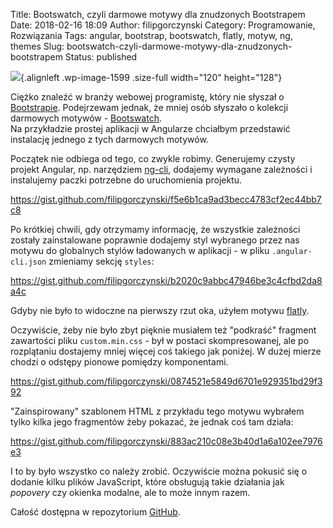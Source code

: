 Title: Bootswatch, czyli darmowe motywy dla znudzonych Bootstrapem
Date: 2018-02-16 18:09
Author: filipgorczynski
Category: Programowanie, Rozwiązania
Tags: angular, bootstrap, bootswatch, flatly, motyw, ng, themes
Slug: bootswatch-czyli-darmowe-motywy-dla-znudzonych-bootstrapem
Status: published

![](https://filipgorczynski.files.wordpress.com/2018/02/angular_full_color_logo.png){.alignleft .wp-image-1599 .size-full width="120" height="128"}

Ciężko znaleźć w branży webowej programistę, który nie słyszał o [Bootstrapie](https://getbootstrap.com/). Podejrzewam jednak, że mniej osób słyszało o kolekcji darmowych motywów - [Bootswatch](https://bootswatch.com/).  
Na przykładzie prostej aplikacji w Angularze chciałbym przedstawić instalację jednego z tych darmowych motywów.

Początek nie odbiega od tego, co zwykle robimy. Generujemy czysty projekt Angular, np. narzędziem [ng-cli](https://cli.angular.io/), dodajemy wymagane zależności i instalujemy paczki potrzebne do uruchomienia projektu.

https://gist.github.com/filipgorczynski/f5e6b1ca9ad3becc4783cf2ec44bb7c8

Po krótkiej chwili, gdy otrzymamy informację, że wszystkie zależności zostały zainstalowane poprawnie dodajemy styl wybranego przez nas motywu do globalnych stylów ładowanych w aplikacji - w pliku `.angular-cli.json` zmieniamy sekcję `styles`:

https://gist.github.com/filipgorczynski/b2020c9abbc47946be3c4cfbd2da8a4c

Gdyby nie było to widoczne na pierwszy rzut oka, użyłem motywu [flatly](https://bootswatch.com/flatly/).

Oczywiście, żeby nie było zbyt pięknie musiałem też "podkraść" fragment zawartości pliku `custom.min.css` - był w postaci skompresowanej, ale po rozplątaniu dostajemy mniej więcej coś takiego jak poniżej. W dużej mierze chodzi o odstępy pionowe pomiędzy komponentami.

https://gist.github.com/filipgorczynski/0874521e5849d6701e929351bd29f392

"Zainspirowany" szablonem HTML z przykładu tego motywu wybrałem tylko kilka jego fragmentów żeby pokazać, że jednak coś tam działa:

https://gist.github.com/filipgorczynski/883ac210c08e3b40d1a6a102ee7976e3

I to by było wszystko co należy zrobić. Oczywiście można pokusić się o dodanie kilku plików JavaScript, które obsługują takie działania jak *popovery* czy okienka modalne, ale to może innym razem.

Całość dostępna w repozytorium [GitHub](https://github.com/filipgorczynski/ng-bootswatch-boilerplate).
